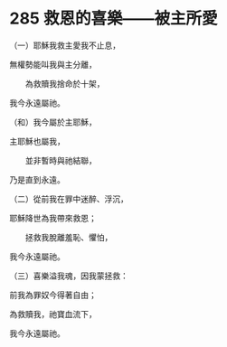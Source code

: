 # 285 救恩的喜樂——被主所愛

（一）耶穌我救主愛我不止息，

無權勢能叫我與主分離，

　　為救贖我捨命於十架，

我今永遠屬祂。

（和）我今屬於主耶穌，

主耶穌也屬我，

　　並非暫時與祂結聯，

乃是直到永遠。

（二）從前我在罪中迷醉、浮沉，

耶穌降世為我帶來救恩；

　　拯救我脫離羞恥、懼怕，

我今永遠屬祂。

（三）喜樂溢我魂，因我蒙拯救：

前我為罪奴今得著自由；

為救贖我，祂寶血流下，

我今永遠屬祂。

